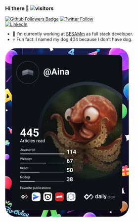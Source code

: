 ### Hi there 👋  ![visitors](https://visitor-badge.glitch.me/badge?page_id=Aina261)


[![Github Followers Badge](https://img.shields.io/github/followers/Aina261?style=social)](https://github.com/Aina261)
[![Twitter Follow](https://img.shields.io/twitter/follow/Aina261_?style=social)](https://twitter.com/Aina261_) <br />
[![LinkedIn](https://img.shields.io/badge/linkedin-%230077B5.svg?&style=for-the-badge&logo=linkedin&logoColor=white)](https://www.linkedin.com/in/arnaud-ramiarasoa/)


- 🔭 I’m currently working at [SESAMm](https://www.sesamm.com/) as full stack developer. 
- ⚡ Fun fact: I named my dog 404 because I don't have dog.


<a href="https://app.daily.dev/DailyDevTips"><img src="https://github.com/Aina261/Aina261/blob/master/devcard.svg" width="400"/></a>

